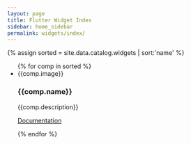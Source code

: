 ```yaml
---
layout: page
title: Flutter Widget Index
sidebar: home_sidebar
permalink: widgets/index/
---
```

{% assign sorted = site.data.catalog.widgets | sort:'name' %}
<div class="catalog">
    <ul class="cards">
        {% for comp in sorted %}
        <li class="cards__item">
            <div class="catalog-entry">
                <div class="catalog-image-holder">{{comp.image}}</div>
                <h3>{{comp.name}}</h3>
                <p> {{comp.description}} </p>
                <p><a href="{{comp.link}}">Documentation</a></p><div class="clear"></div>
            </div>
        </li>
        {% endfor %}
    </ul>
</div>